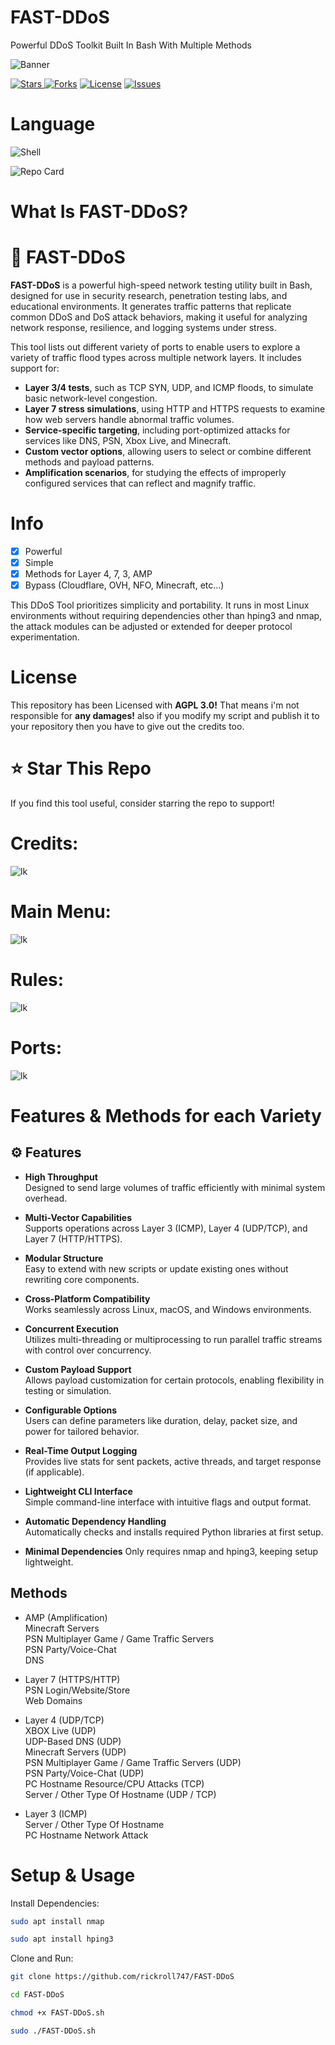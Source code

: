 # FAST-DDoS
Powerful DDoS Toolkit Built In Bash With Multiple Methods

![Banner](https://capsule-render.vercel.app/api?type=waving&height=235&color=gradient&text=FAST-DDoS&fontAlign=70&fontAlignY=45)

<a href="https://github.com/rickroll747/FAST-DDoS"><img alt="Stars" src="https://img.shields.io/github/stars/rickroll747/FAST-DDoS?style=for-the-badge&color=yellow&cacheSeconds=10">
<a href="https://github.com/rickroll747/FAST-DDoS"><img alt="Forks" src="https://img.shields.io/github/forks/rickroll747/FAST-DDoS?style=for-the-badge&color=orange"></a>
<a href="https://github.com/rickroll747/FAST-DDoS/blob/main/LICENSE"><img alt="License" src="https://img.shields.io/github/license/rickroll747/FAST-DDoS?style=for-the-badge&color=red"></a>
<a href="https://github.com/rickroll747/FAST-DDoS/issues"><img alt="Issues" src="https://img.shields.io/github/issues/rickroll747/FAST-DDoS?style=for-the-badge&color=green"></a>
# Language
![Shell](https://img.shields.io/badge/Shell-%23121011.svg?style=for-the-badge&logo=gnu-bash&logoColor=white)

![Repo Card](https://github-readme-stats.vercel.app/api/pin?username=rickroll747&repo=FAST-DDoS&title_color=fff&icon_color=f9f9f9&text_color=9f9f9f&bg_color=151515)
# What Is FAST-DDoS?
# 🚀 FAST-DDoS

**FAST-DDoS** is a powerful high-speed network testing utility built in Bash, designed for use in security research, penetration testing labs, and educational environments. It generates traffic patterns that replicate common DDoS and DoS attack behaviors, making it useful for analyzing network response, resilience, and logging systems under stress.

This tool lists out different variety of ports to enable users to explore a variety of traffic flood types across multiple network layers. It includes support for:

- **Layer 3/4 tests**, such as TCP SYN, UDP, and ICMP floods, to simulate basic network-level congestion.
- **Layer 7 stress simulations**, using HTTP and HTTPS requests to examine how web servers handle abnormal traffic volumes.
- **Service-specific targeting**, including port-optimized attacks for services like DNS, PSN, Xbox Live, and Minecraft.
- **Custom vector options**, allowing users to select or combine different methods and payload patterns.
- **Amplification scenarios**, for studying the effects of improperly configured services that can reflect and magnify traffic.

# Info
- [x] Powerful
- [x] Simple
- [x] Methods for Layer 4, 7, 3, AMP
- [x] Bypass (Cloudflare, OVH, NFO, Minecraft, etc...)  

This DDoS Tool prioritizes simplicity and portability. It runs in most Linux environments without requiring dependencies other than hping3 and nmap, the attack modules can be adjusted or extended for deeper protocol experimentation.
# License
This repository has been Licensed with **AGPL 3.0!**
That means i'm not responsible for **any damages!**
also if you modify my script and publish it to your repository then you have to give out the credits too.

# ⭐ Star This Repo
If you find this tool useful, consider starring the repo to support!

# Credits:
![lk](https://github.com/rickroll747/FAST-DDoS/blob/master/Screenshots/Credits.png?raw=true)
# Main Menu:
![lk](https://github.com/rickroll747/FAST-DDoS/blob/master/Screenshots/Main%20Menu.png?raw=true)
# Rules:
![lk](https://github.com/rickroll747/FAST-DDoS/blob/master/Screenshots/Rules.png?raw=true)
# Ports:
![lk](https://github.com/rickroll747/FAST-DDoS/blob/master/Screenshots/Ports.png?raw=true)

# Features & Methods for each Variety
## ⚙️ Features

- **High Throughput**  
  Designed to send large volumes of traffic efficiently with minimal system overhead.

- **Multi-Vector Capabilities**  
  Supports operations across Layer 3 (ICMP), Layer 4 (UDP/TCP), and Layer 7 (HTTP/HTTPS).

- **Modular Structure**  
  Easy to extend with new scripts or update existing ones without rewriting core components.

- **Cross-Platform Compatibility**  
  Works seamlessly across Linux, macOS, and Windows environments.

- **Concurrent Execution**  
  Utilizes multi-threading or multiprocessing to run parallel traffic streams with control over concurrency.

- **Custom Payload Support**  
  Allows payload customization for certain protocols, enabling flexibility in testing or simulation.

- **Configurable Options**  
  Users can define parameters like duration, delay, packet size, and power for tailored behavior.

- **Real-Time Output Logging**  
  Provides live stats for sent packets, active threads, and target response (if applicable).

- **Lightweight CLI Interface**  
  Simple command-line interface with intuitive flags and output format.

- **Automatic Dependency Handling**  
  Automatically checks and installs required Python libraries at first setup.

- **Minimal Dependencies**
    Only requires nmap and hping3, keeping setup lightweight.
## Methods
* AMP (Amplification)<br>
  Minecraft Servers<br>
  PSN Multiplayer Game / Game Traffic Servers<br>
  PSN Party/Voice-Chat<br>
  DNS

* Layer 7 (HTTPS/HTTP)<br>
  PSN Login/Website/Store<br>
  Web Domains

* Layer 4 (UDP/TCP)<br>
  XBOX Live (UDP)<br>
  UDP-Based DNS (UDP)<br>
  Minecraft Servers (UDP)<br>
  PSN Multiplayer Game / Game Traffic Servers (UDP)<br>
  PSN Party/Voice-Chat (UDP)<br>
  PC Hostname Resource/CPU Attacks (TCP)<br>
  Server / Other Type Of Hostname (UDP / TCP)

* Layer 3 (ICMP)<br>
  Server / Other Type Of Hostname<br>
  PC Hostname Network Attack

# ️Setup & Usage
Install Dependencies:
```bash
sudo apt install nmap
```
```bash
sudo apt install hping3
```
Clone and Run:
```bash
git clone https://github.com/rickroll747/FAST-DDoS
```
```bash
cd FAST-DDoS
```
```bash
chmod +x FAST-DDoS.sh
```
```bash
sudo ./FAST-DDoS.sh
```
